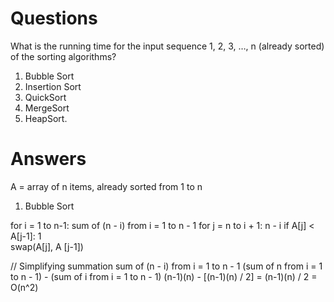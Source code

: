 # Questions
What is the running time for the input sequence 1, 2, 3, …, n (already sorted) of the sorting algorithms?

1. Bubble Sort 
2. Insertion Sort 
3. QuickSort 
4. MergeSort 
5. HeapSort.


# Answers
A = array of n items, already sorted from 1 to n

1. Bubble Sort

for i = 1 to n-1:                   sum of (n - i) from i = 1 to n - 1
    for j = n to i + 1:             n - i
        if A[j] < A[j-1]:           1   
            swap(A[j], A [j-1])     

// Simplifying summation
sum of (n - i) from i = 1 to n - 1
(sum of n from i = 1 to n - 1) - (sum of i from i = 1 to n - 1)
(n-1)(n) - [(n-1)(n) / 2] = (n-1)(n) / 2 
= O(n^2)